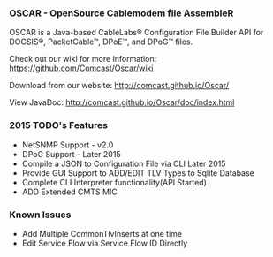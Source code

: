 ### OSCAR - OpenSource Cablemodem file AssembleR

OSCAR is a Java-based CableLabs&reg; Configuration File Builder API for DOCSIS&reg;, PacketCable&trade;, DPoE&trade;, and DPoG&trade; files.

Check out our wiki for more information: https://github.com/Comcast/Oscar/wiki

Download from our website: http://comcast.github.io/Oscar/

View JavaDoc: http://comcast.github.io/Oscar/doc/index.html

### 2015 TODO's Features

* NetSNMP Support - v2.0
* DPoG Support - Later 2015
* Compile a JSON to Configuration File via CLI Later 2015
* Provide GUI Support to ADD/EDIT TLV Types to Sqlite Database
* Complete CLI Interpreter functionality(API Started)
* ADD Extended CMTS MIC

### Known Issues

* Add Multiple CommonTlvInserts at one time
* Edit Service Flow via Service Flow ID Directly

